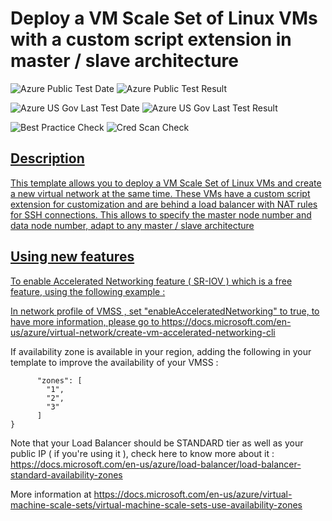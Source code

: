 # Deploy a VM Scale Set of Linux VMs with a custom script extension in master / slave architecture

![Azure Public Test Date](https://azurequickstartsservice.blob.core.windows.net/badges/201-vmss-master-slave-customscript/PublicLastTestDate.svg)
![Azure Public Test Result](https://azurequickstartsservice.blob.core.windows.net/badges/201-vmss-master-slave-customscript/PublicDeployment.svg)

![Azure US Gov Last Test Date](https://azurequickstartsservice.blob.core.windows.net/badges/201-vmss-master-slave-customscript/FairfaxLastTestDate.svg)
![Azure US Gov Last Test Result](https://azurequickstartsservice.blob.core.windows.net/badges/201-vmss-master-slave-customscript/FairfaxDeployment.svg)

![Best Practice Check](https://azurequickstartsservice.blob.core.windows.net/badges/201-vmss-master-slave-customscript/BestPracticeResult.svg)
![Cred Scan Check](https://azurequickstartsservice.blob.core.windows.net/badges/201-vmss-master-slave-customscript/CredScanResult.svg)

<a href="https://portal.azure.com/#create/Microsoft.Template/uri/https://github.com/Azure/azure-quickstart-templates/tree/master/201-vmss-master-slave-customscript/azuredeploy.json" target="_blank">

<a href="http://armviz.io/#/?load=https://github.com/Azure/azure-quickstart-templates/tree/master/201-vmss-master-slave-customscript/azuredeploy.json" target="_blank">

## Description
This template allows you to deploy a VM Scale Set of Linux VMs and create a new virtual network at the same time. These VMs have a custom script extension for customization and are behind a load balancer with NAT rules for SSH connections. This allows to specify the master node number and data node number, adapt to any master / slave architecture

## Using new features 

To enable Accelerated Networking feature ( SR-IOV ) which is a free feature, using the following example : 

In network profile of VMSS , set "enableAcceleratedNetworking" to true, to have more information, please go to https://docs.microsoft.com/en-us/azure/virtual-network/create-vm-accelerated-networking-cli

If availability zone is available in your region,  adding the following in your template to improve the availability of your VMSS :
```
      "zones": [
        "1",
        "2",
        "3"
      ]
}

```

Note that your Load Balancer should be STANDARD tier as well as your public IP ( if you're using it ), check here to know more about it : https://docs.microsoft.com/en-us/azure/load-balancer/load-balancer-standard-availability-zones

More information at https://docs.microsoft.com/en-us/azure/virtual-machine-scale-sets/virtual-machine-scale-sets-use-availability-zones


